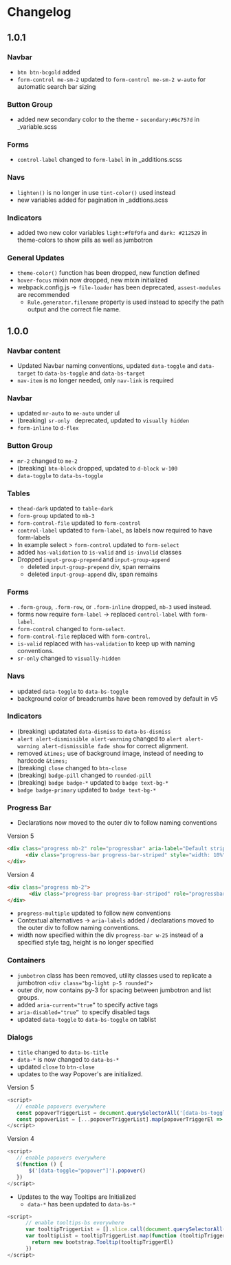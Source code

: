 # Changelog

## 1.0.1

### Navbar

- `btn btn-bcgold` added
- `form-control me-sm-2` updated to `form-control me-sm-2 w-auto` for automatic search bar sizing

### Button Group

- added new secondary color to the theme - `secondary:#6c757d` in _variable.scss

### Forms

- `control-label` changed to `form-label` in in _additions.scss

### Navs

- `lighten()` is no longer in use `tint-color()` used instead
- new variables added for pagination in _addtions.scss

### Indicators

- added two new color variables `light:#f8f9fa` and `dark: #212529` in theme-colors to show pills as well as jumbotron

### General Updates

- `theme-color()` function has been dropped, new function defined
- `hover-focus` mixin now dropped, new mixin initialized  
- webpack.config.js →  `file-loader` has been deprecated, `assest-modules` are recommended
    -  `Rule.generator.filename` property is used instead to specify the path output and the correct file name.

## 1.0.0

### Navbar content

- Updated Navbar naming conventions, updated `data-toggle` and `data-target` to `data-bs-toggle` and `data-bs-target`
- `nav-item` is no longer needed, only `nav-link` is required

### Navbar

- updated `mr-auto` to `me-auto` under ul
- (breaking) `sr-only ` deprecated, updated to `visually hidden`
- `form-inline` to `d-flex`

### Button Group

- `mr-2` changed to `me-2`
- (breaking) `btn-block` dropped, updated to `d-block w-100`
- `data-toggle` to `data-bs-toggle`

### Tables

- `thead-dark` updated to `table-dark`
- `form-group` updated to `mb-3`
- `form-control-file` updated to `form-control`
- `control-label` updated to `form-label`, as labels now required to have form-labels
- In example select > `form-control` updated to `form-select`
- added `has-validation` to `is-valid` and `is-invalid` classes
- Dropped `input-group-prepend` and `input-group-append`
    - deleted `input-group-prepend` div, span remains 
    - deleted `input-group-append` div, span remains 

### Forms

- `.form-group`, `.form-row`, or `.form-inline`  dropped, `mb-3` used instead.
- forms now require `form-label` → replaced `control-label` with `form-label`.
- `form-control` changed to `form-select`.
- `form-control-file` replaced with `form-control`.
- `is-valid` replaced with `has-validation` to keep up with naming conventions.
- `sr-only` changed to `visually-hidden`

### Navs

- updated `data-toggle` to `data-bs-toggle`
- background color of breadcrumbs have been removed by default in v5

### Indicators

- (breaking) updatated `data-dismiss` to `data-bs-dismiss` 
- `alert alert-dismissible alert-warning` changed to `alert alert-warning alert-dismissible fade show` for correct alignment.
- removed `&times;` use of background image, instead of needing to hardcode `&times;`
- (breaking) `close` changed to `btn-close`
- (breaking) `badge-pill` changed to `rounded-pill`
- (breaking) `badge badge-*` updated to `badge text-bg-*`
- `badge badge-primary` updated to `badge text-bg-*`

### Progress Bar

- Declarations now moved to the outer div to follow naming conventions

Version 5
```html
<div class="progress mb-2" role="progressbar" aria-label="Default striped example" aria-valuenow="10" aria-valuemin="0" aria-valuemax="100">
      <div class="progress-bar progress-bar-striped" style="width: 10%"></div>
</div>
```

Version 4
```html
<div class="progress mb-2">
       <div class="progress-bar progress-bar-striped" role="progressbar" style="width: 10%" aria-valuenow="10" aria-valuemin="0" aria-valuemax="100"></div>
</div>

```
- `progress-multiple` updated to follow new conventions
- Contextual alternatives → `aria-labels` added / declarations moved to the outer div to follow naming conventions.
- width now specified within the div `progress-bar w-25` instead of a specified style tag, height is no longer specified 

### Containers

- `jumbotron` class has been removed, utility classes used to replicate a jumbotron `<div class="bg-light p-5 rounded">`
- outer div, now contains py-3 for spacing between jumbotron and list groups.
- added `aria-current="true”`  to specify active tags
- `aria-disabled="true” `to specify disabled tags
- updated `data-toggle` to `data-bs-toggle` on tablist

### Dialogs

- `title` changed to `data-bs-title`
- `data-*` is now changed to `data-bs-*`
- updated `close` to `btn-close`
- updates to the way Popover's are initialized.

Version 5
```javascript
<script>
   // enable popovers everywhere
   const popoverTriggerList = document.querySelectorAll('[data-bs-toggle="popover"]')
   const popoverList = [...popoverTriggerList].map(popoverTriggerEl => new bootstrap.Popover(popoverTriggerEl))
</script>
```

Version 4
```javascript
<script>
   // enable popovers everywhere
   $(function () {
       $('[data-toggle="popover"]').popover()
   })
</script>
```

- Updates to the way Tooltips are Initialized
    - `data-*` has been updated to `data-bs-*`
```javascript
<script>
      // enable tooltips-bs everywhere
      var tooltipTriggerList = [].slice.call(document.querySelectorAll('[data-bs-toggle="tooltip"]'))
      var tooltipList = tooltipTriggerList.map(function (tooltipTriggerEl) {
        return new bootstrap.Tooltip(tooltipTriggerEl)
      })
</script>
```